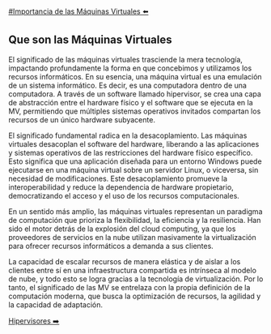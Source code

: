 [#Importancia de las Máquinas Virtuales ⬅️](OrigenVM.md)

## Que son las Máquinas Virtuales

El significado de las máquinas virtuales trasciende la mera tecnología, impactando profundamente la forma en que concebimos y utilizamos los recursos informáticos. En su esencia, una máquina virtual es una emulación de un sistema informático. Es decir, es una computadora dentro de una computadora. A través de un software llamado hipervisor, se crea una capa de abstracción entre el hardware físico y el software que se ejecuta en la MV, permitiendo que múltiples sistemas operativos invitados compartan los recursos de un único hardware subyacente.

El significado fundamental radica en la desacoplamiento. Las máquinas virtuales desacoplan el software del hardware, liberando a las aplicaciones y sistemas operativos de las restricciones del hardware físico específico. Esto significa que una aplicación diseñada para un entorno Windows puede ejecutarse en una máquina virtual sobre un servidor Linux, o viceversa, sin necesidad de modificaciones. Este desacoplamiento promueve la interoperabilidad y reduce la dependencia de hardware propietario, democratizando el acceso y el uso de los recursos computacionales.

En un sentido más amplio, las máquinas virtuales representan un paradigma de computación que prioriza la flexibilidad, la eficiencia y la resiliencia. Han sido el motor detrás de la explosión del cloud computing, ya que los proveedores de servicios en la nube utilizan masivamente la virtualización para ofrecer recursos informáticos a demanda a sus clientes.

La capacidad de escalar recursos de manera elástica y de aislar a los clientes entre sí en una infraestructura compartida es intrínseca al modelo de nube, y todo esto se logra gracias a la tecnología de virtualización. Por lo tanto, el significado de las MV se entrelaza con la propia definición de la computación moderna, que busca la optimización de recursos, la agilidad y la capacidad de adaptación.

[Hipervisores ➡️](HipervisoresVM.md)